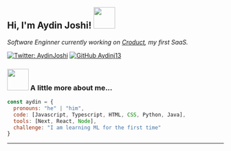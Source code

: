 <h2> Hi, I'm Aydin Joshi! <img src="https://media0.giphy.com/media/v1.Y2lkPTc5MGI3NjExMW5kNTY3aDI5b29qdWs3MWJwaXc2a25yNWVvYnNibzF0enBpbmgyaiZlcD12MV9pbnRlcm5hbF9naWZfYnlfaWQmY3Q9Zw/3oD3YJDA4I6J4PmvpS/giphy.gif" width="50"></h2>
<p><em>Software Enginner currently working on <a href="https://croduct.framer.website">Croduct</a>, my first SaaS.</em></p>

[![Twitter: AydinJoshi](https://img.shields.io/twitter/follow/AydinJoshi?style=social)](https://twitter.com/AydinJoshi)
[![GitHub Aydinj13](https://img.shields.io/github/followers/aydinj13?label=follow&style=social)](https://github.com/Aydinj13)


### <img src="https://media.giphy.com/media/VgCDAzcKvsR6OM0uWg/giphy.gif" width="50"> A little more about me...  

```javascript
const aydin = {
  pronouns: "he" | "him",
  code: [Javascript, Typescript, HTML, CSS, Python, Java],
  tools: [Next, React, Node],
  challenge: "I am learning ML for the first time"
}
```

---
